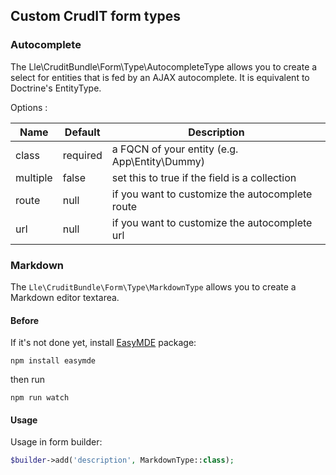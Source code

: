 ## Custom CrudIT form types

### Autocomplete

The Lle\CruditBundle\Form\Type\AutocompleteType
allows you to create a select for entities that is
fed by an AJAX autocomplete.
It is equivalent to Doctrine's EntityType.  

Options :

| Name      | Default    | Description |
| --------- |------------| ------------|
| class     | required   | a FQCN of your entity (e.g. App\Entity\Dummy) |
| multiple  | false      | set this to true if the field is a collection |
| route     | null       | if you want to customize the autocomplete route |
| url       | null       | if you want to customize the autocomplete url |

### Markdown
The `Lle\CruditBundle\Form\Type\MarkdownType` allows you to create a Markdown editor textarea.

#### Before
If it's not done yet, install [EasyMDE](https://github.com/Ionaru/easy-markdown-editor) package:
```
npm install easymde
```
then run
````
npm run watch
````

#### Usage
Usage in form builder:
````php
$builder->add('description', MarkdownType::class);
````